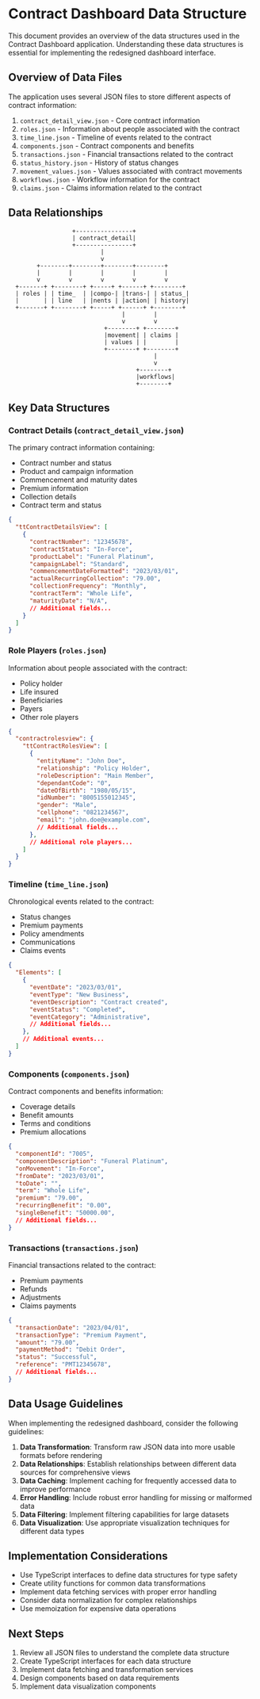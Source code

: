# Contract Dashboard Data Structure

This document provides an overview of the data structures used in the Contract Dashboard application. Understanding these data structures is essential for implementing the redesigned dashboard interface.

## Overview of Data Files

The application uses several JSON files to store different aspects of contract information:

1. `contract_detail_view.json` - Core contract information
2. `roles.json` - Information about people associated with the contract
3. `time_line.json` - Timeline of events related to the contract
4. `components.json` - Contract components and benefits
5. `transactions.json` - Financial transactions related to the contract
6. `status_history.json` - History of status changes
7. `movement_values.json` - Values associated with contract movements
8. `workflows.json` - Workflow information for the contract
9. `claims.json` - Claims information related to the contract

## Data Relationships

```
                  +----------------+
                  | contract_detail|
                  +----------------+
                          |
                          v
        +--------+--------+--------+--------+
        |        |        |        |        |
        v        v        v        v        v
  +-------+ +--------+ +-----+ +------+ +--------+
  | roles | | time_  | |compo-| |trans-| | status_|
  |       | | line   | |nents | |action| | history|
  +-------+ +--------+ +-----+ +------+ +--------+
                                |        |
                                v        v
                           +--------+ +--------+
                           |movement| | claims |
                           | values | |        |
                           +--------+ +--------+
                                         |
                                         v
                                    +--------+
                                    |workflows|
                                    +--------+
```

## Key Data Structures

### Contract Details (`contract_detail_view.json`)

The primary contract information containing:

- Contract number and status
- Product and campaign information
- Commencement and maturity dates
- Premium information
- Collection details
- Contract term and status

```json
{
  "ttContractDetailsView": [
    {
      "contractNumber": "12345678",
      "contractStatus": "In-Force",
      "productLabel": "Funeral Platinum",
      "campaignLabel": "Standard",
      "commencementDateFormatted": "2023/03/01",
      "actualRecurringCollection": "79.00",
      "collectionFrequency": "Monthly",
      "contractTerm": "Whole Life",
      "maturityDate": "N/A",
      // Additional fields...
    }
  ]
}
```

### Role Players (`roles.json`)

Information about people associated with the contract:

- Policy holder
- Life insured
- Beneficiaries
- Payers
- Other role players

```json
{
  "contractrolesview": {
    "ttContractRolesView": [
      {
        "entityName": "John Doe",
        "relationship": "Policy Holder",
        "roleDescription": "Main Member",
        "dependantCode": "0",
        "dateOfBirth": "1980/05/15",
        "idNumber": "8005155012345",
        "gender": "Male",
        "cellphone": "0821234567",
        "email": "john.doe@example.com",
        // Additional fields...
      },
      // Additional role players...
    ]
  }
}
```

### Timeline (`time_line.json`)

Chronological events related to the contract:

- Status changes
- Premium payments
- Policy amendments
- Communications
- Claims events

```json
{
  "Elements": [
    {
      "eventDate": "2023/03/01",
      "eventType": "New Business",
      "eventDescription": "Contract created",
      "eventStatus": "Completed",
      "eventCategory": "Administrative",
      // Additional fields...
    },
    // Additional events...
  ]
}
```

### Components (`components.json`)

Contract components and benefits information:

- Coverage details
- Benefit amounts
- Terms and conditions
- Premium allocations

```json
{
  "componentId": "7005",
  "componentDescription": "Funeral Platinum",
  "onMovement": "In-Force",
  "fromDate": "2023/03/01",
  "toDate": "",
  "term": "Whole Life",
  "premium": "79.00",
  "recurringBenefit": "0.00",
  "singleBenefit": "50000.00",
  // Additional fields...
}
```

### Transactions (`transactions.json`)

Financial transactions related to the contract:

- Premium payments
- Refunds
- Adjustments
- Claims payments

```json
{
  "transactionDate": "2023/04/01",
  "transactionType": "Premium Payment",
  "amount": "79.00",
  "paymentMethod": "Debit Order",
  "status": "Successful",
  "reference": "PMT12345678",
  // Additional fields...
}
```

## Data Usage Guidelines

When implementing the redesigned dashboard, consider the following guidelines:

1. **Data Transformation**: Transform raw JSON data into more usable formats before rendering
2. **Data Relationships**: Establish relationships between different data sources for comprehensive views
3. **Data Caching**: Implement caching for frequently accessed data to improve performance
4. **Error Handling**: Include robust error handling for missing or malformed data
5. **Data Filtering**: Implement filtering capabilities for large datasets
6. **Data Visualization**: Use appropriate visualization techniques for different data types

## Implementation Considerations

- Use TypeScript interfaces to define data structures for type safety
- Create utility functions for common data transformations
- Implement data fetching services with proper error handling
- Consider data normalization for complex relationships
- Use memoization for expensive data operations

## Next Steps

1. Review all JSON files to understand the complete data structure
2. Create TypeScript interfaces for each data structure
3. Implement data fetching and transformation services
4. Design components based on data requirements
5. Implement data visualization components 